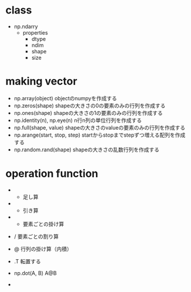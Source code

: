 # class
- np.ndarry
    - properties
        - dtype
        - ndim
        - shape
        - size

# making vector
- np.array(object)
    objectのnumpyを作成する
- np.zeros(shape)
    shapeの大きさの0の要素のみの行列を作成する
- np.ones(shape)
    shapeの大きさの1の要素のみの行列を作成する
- np.identity(n), np.eye(n)
    n行n列の単位行列を作成する
- np.full(shape, value)
    shapeの大きさのvalueの要素のみの行列を作成する
- np.arange(start, stop, step)
    startからstopまでstepずつ増える配列を作成する
- np.random.rand(shape)
    shapeの大きさの乱数行列を作成する

# operation function
- +
    足し算
- -
    引き算
- *
    要素ごとの掛け算
- /
    要素ごとの割り算
- @
    行列の掛け算（内積）
- .T
    転置する
- np.dot(A, B)
    A@B

- 

